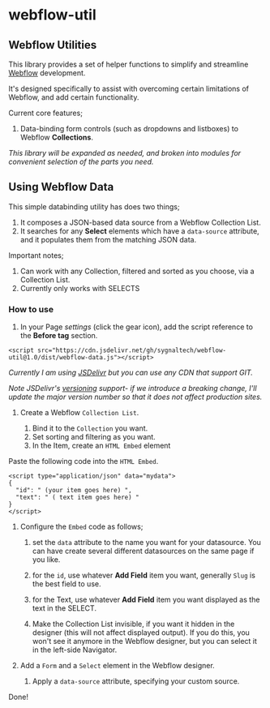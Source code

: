 # webflow-util

## Webflow Utilities

This library provides a set of helper functions to simplify and streamline 
[Webflow](https://webflow.com/)
development.

It's designed specifically to assist with overcoming certain limitations of Webflow, and add certain functionality.

Current core features;

1. Data-binding form controls (such as dropdowns and listboxes) to Webflow **Collections**.


*This library will be expanded as needed, and broken into modules for convenient selection of the parts you need.*


## Using Webflow Data

This simple databinding utility has does two things;

1. It composes a JSON-based data source from a Webflow Collection List.
2. It searches for any **Select** elements which have a `data-source` attribute, and it populates them from the matching JSON data.

Important notes;

1. Can work with any Collection, filtered and sorted as you choose, via a Collection List.
1. Currently only works with SELECTS

### How to use

1. In your Page *settings* (click the gear icon), add the script reference to the **Before </body> tag** section.

```
<script src="https://cdn.jsdelivr.net/gh/sygnaltech/webflow-util@1.0/dist/webflow-data.js"></script>
```

*Currently I am using [JSDelivr](https://en.wikipedia.org/wiki/JSDelivr) but you can use any CDN that support GIT.*

*Note JSDelivr's [versioning](https://www.jsdelivr.com/features) support- if we introduce a breaking change, I'll update the major version number so that it does not affect production sites.*

1. Create a Webflow `Collection List`.

    1. Bind it to the `Collection` you want.
    1. Set sorting and filtering as you want.
    1. In the Item, create an `HTML Embed` element

Paste the following code into the `HTML Embed`.

```
<script type="application/json" data="mydata">
{
  "id": " (your item goes here) ",
  "text": " ( text item goes here) "
}
</script>
```

1. Configure the `Embed` code as follows;

    1. set the `data` attribute to the name you want for your datasource. You can have create several different datasources on the same page if you like.

    1. for the `id`, use whatever **Add Field** item you want, generally `Slug` is the best field to use.

    1. for the Text, use whatever **Add Field** item you want displayed as the text in the SELECT.

    1. Make the Collection List invisible, if you want it hidden in the designer (this will not affect displayed output).  If you do this, you won't see it anymore in the Webflow designer, but you can select it in the left-side Navigator.

1. Add a `Form` and a `Select` element in the Webflow designer.  

    1. Apply a `data-source` attribute, specifying your custom source.




Done!

